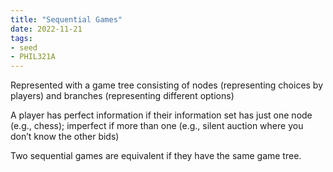```yaml
---
title: "Sequential Games"
date: 2022-11-21
tags:
- seed
- PHIL321A
---
```


Represented with a game tree consisting of nodes (representing choices by players) and branches
(representing different options)

A player has perfect information if their information set has just one node (e.g., chess); imperfect if more than one (e.g., silent auction where you don’t know the other bids)

Two sequential games are equivalent if they have the same game tree.